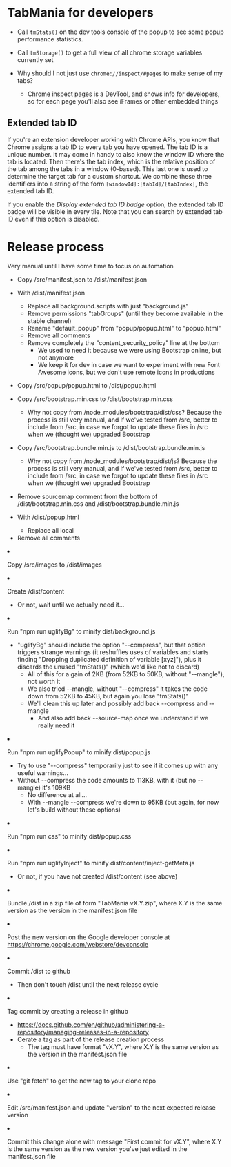 # TabMania for developers

* Call `tmStats()` on the dev tools console of the popup to see some popup performance statistics.

* Call `tmStorage()` to get a full view of all chrome.storage variables currently set

* Why should I not just use `chrome://inspect/#pages` to make sense of my tabs?
  * Chrome inspect pages is a DevTool, and shows info for developers, so for each page you'll also
  see iFrames or other embedded things

## Extended tab ID
If you're an extension developer working with Chrome APIs, you know that Chrome assigns a tab ID to
every tab you have opened. The tab ID is a unique number. It may come in handy to also know the
window ID where the tab is located. Then there's the tab index, which is the relative position of
the tab among the tabs in a window (0-based). This last one is used to determine the target tab for
a custom shortcut. We combine these three identifiers into a string of the form
`[windowId]:[tabId]/[tabIndex]`, the extended tab ID.

If you enable the _Display extended tab ID badge_ option, the extended tab ID badge will be visible in
every tile. Note that you can search by extended tab ID even if this option is disabled.

# Release process
Very manual until I have some time to focus on automation

* Copy /src/manifest.json to /dist/manifest.json

* With /dist/manifest.json
  * Replace all background.scripts with just "background.js"
  * Remove permissions "tabGroups" (until they become available in the stable channel)
  * Rename "default_popup" from "popup/popup.html" to "popup.html"
  * Remove all comments
  * Remove completely the "content_security_policy" line at the bottom
    * We used to need it because we were using Bootstrap online, but not anymore
	* We keep it for dev in case we want to experiment with new Font Awesome icons,
	  but we don't use remote icons in productions

* Copy /src/popup/popup.html to /dist/popup.html

* Copy /src/bootstrap.min.css to /dist/bootstrap.min.css
  * Why not copy from /node_modules/bootstrap/dist/css? Because the process is still
    very manual, and if we've tested from /src, better to include from /src, in case
	we forgot to update these files in /src when we (thought we) upgraded Bootstrap

* Copy /src/bootstrap.bundle.min.js to /dist/bootstrap.bundle.min.js
  * Why not copy from /node_modules/bootstrap/dist/js? Because the process is still
    very manual, and if we've tested from /src, better to include from /src, in case
	we forgot to update these files in /src when we (thought we) upgraded Bootstrap

* Remove sourcemap comment from the bottom of /dist/bootstrap.min.css and /dist/bootstrap.bundle.min.js

* With /dist/popup.html
  * Replace all local <script> tags (including all "inject" tags) with just "popup.js"
  * Remove Font Awesome stuff
	* <link href="https://cdnjs.cloudflare.com/ajax/libs/font-awesome/5.15.2/css/all.min.css" rel="stylesheet">
	* <script src="https://cdnjs.cloudflare.com/ajax/libs/font-awesome/5.15.2/js/all.min.js"></script>
  * Remove all comments

* Copy /src/images to /dist/images

* Create /dist/content
  * Or not, wait until we actually need it...

* Run "npm run uglifyBg" to minify dist/background.js
  * "uglifyBg" should include the option "--compress", but that option triggers strange
    warnings (it reshuffles uses of variables and starts finding "Dropping duplicated definition
	of variable [xyz]"), plus it discards the unused "tmStats()" (which we'd like not to discard)
	* All of this for a gain of 2KB (from 52KB to 50KB, without "--mangle"), not worth it
	* We also tried --mangle, without "--compress" it takes the code down from 52KB to 45KB,
	  but again you lose "tmStats()"
	* We'll clean this up later and possibly add back --compress and --mangle
	  * And also add back --source-map once we understand if we really need it

* Run "npm run uglifyPopup" to minify dist/popup.js
  * Try to use "--compress" temporarily just to see if it comes up with any useful warnings...
  * Without --compress the code amounts to 113KB, with it (but no --mangle) it's 109KB
    * No difference at all...
	* With --mangle --compress we're down to 95KB (but again, for now let's build without these options)

* Run "npm run css" to minify dist/popup.css

* Run "npm run uglifyInject" to minify dist/content/inject-getMeta.js
  * Or not, if you have not created /dist/content (see above)

* Bundle /dist in a zip file of form "TabMania vX.Y.zip", where X.Y is the same version as the version
  in the manifest.json file

* Post the new version on the Google developer console at https://chrome.google.com/webstore/devconsole

* Commit /dist to github
  * Then don't touch /dist until the next release cycle

* Tag commit by creating a release in github
  * https://docs.github.com/en/github/administering-a-repository/managing-releases-in-a-repository
  * Cerate a tag as part of the release creation process
    * The tag must have format "vX.Y", where X.Y is the same version as the version in the manifest.json file

* Use "git fetch" to get the new tag to your clone repo

* Edit /src/manifest.json and update "version" to the next expected release version

* Commit this change alone with message "First commit for vX.Y", where X.Y is the same version as the new
  version you've just edited in the manifest.json file